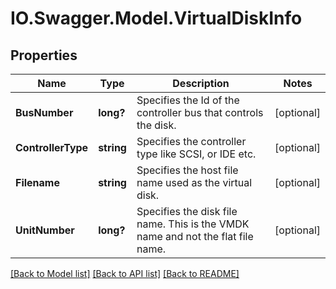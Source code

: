 # IO.Swagger.Model.VirtualDiskInfo
## Properties

Name | Type | Description | Notes
------------ | ------------- | ------------- | -------------
**BusNumber** | **long?** | Specifies the Id of the controller bus that controls the disk. | [optional] 
**ControllerType** | **string** | Specifies the controller type like SCSI, or IDE etc. | [optional] 
**Filename** | **string** | Specifies the host file name used as the virtual disk. | [optional] 
**UnitNumber** | **long?** | Specifies the disk file name. This is the VMDK name and not the flat file name. | [optional] 

[[Back to Model list]](../README.md#documentation-for-models) [[Back to API list]](../README.md#documentation-for-api-endpoints) [[Back to README]](../README.md)

